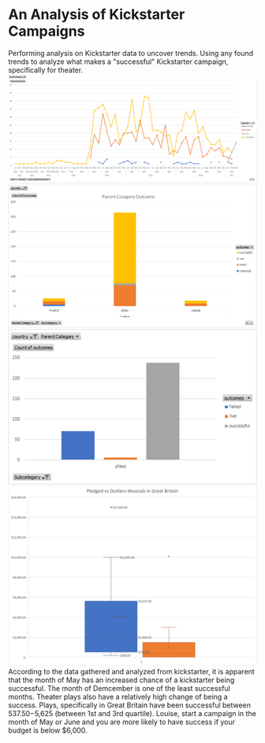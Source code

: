 # An Analysis of Kickstarter Campaigns
Performing analysis on Kickstarter data to uncover trends.
Using any found trends to analyze what makes a "successful" Kickstarter campaign, specifically for theater.
![Outcomes](https://raw.githubusercontent.com/damansandhu/Kickstarter-analysis/main/Outcomes%20Based%20on%20Launch%20Date%20Graph.png)
![Parent Category Outcomes](https://raw.githubusercontent.com/damansandhu/Kickstarter-analysis/main/Parent%20Category%20Outcome.png)
![Successful Plays](https://raw.githubusercontent.com/damansandhu/Kickstarter-analysis/main/Successful%20Plays.png)
![Successful Plays](https://raw.githubusercontent.com/damansandhu/Kickstarter-analysis/main/Pledged%20with%20Outliers.jpg)
According to the data gathered and analyzed from kickstarter, it is apparent that the month of May has an increased chance of a kickstarter being successful. The month of Demcember is one of the least successful months. Theater plays also have a relatively high change of being a success. Plays, specifically in Great Britain have been successful between $537.50-$5,625 (between 1st and 3rd quartile).
Louise, start a campaign in the month of May or June and you are more likely to have success if your budget is below $6,000.

